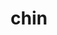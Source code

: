---
category: 4-letters
denotation: null
name: chin
reference_link: https://www.etymonline.com/word/chin
root_language: null
root_name: null
title: chin
type: free
word_sums:
- respelling: chin
  sum: 'Chin + '
---